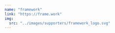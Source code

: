 ```yaml
---
name: "framework"
link: "https://frame.work"
img:
  src: "../images/supporters/framework_logo.svg"
---
```

